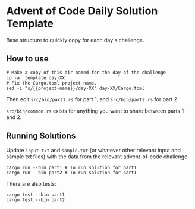 # Advent of Code Daily Solution Template

Base structure to quickly copy for each day's challenge.

## How to use

```shell
# Make a copy of this dir named for the day of the challenge
cp -a _template day-XX
# Fix the Cargo.toml project name.
sed -i "s/{{project-name}}/day-XX" day-XX/Cargo.toml 
```

Then edit `src/bin/part1.rs` for part 1, and `src/bin/part2.rs` for part 2.

`src/bin/common.rs` exists for anything you want to share between parts 1 and 2.

## Running Solutions

Update `input.txt` and `sample.txt` (or whatever other relevant input and sample txt files)
with the data from the relevant advent-of-code challenge.

```shell
cargo run --bin part1 # To run solution for part1
cargo run --bin part2 # To run solution for part1
```

There are also tests:
```shell
cargo test --bin part1
cargo test --bin part2
```